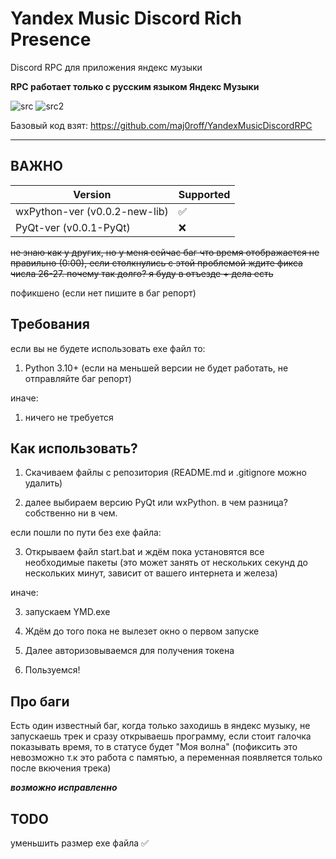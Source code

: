 # **Yandex Music Discord Rich Presence**
Discord RPC для приложения яндекс музыки

**RPC работает только с русским языком Яндекс Музыки**

![src](https://img.shields.io/badge/source%20code-open-red)
![src2](https://img.shields.io/badge/language-python-blue)

Базовый код взят: https://github.com/maj0roff/YandexMusicDiscordRPC


------------
 

## ВАЖНО
| Version | Supported          |
| ------- | ------------------ |
| wxPython-ver (v0.0.2-new-lib)| :white_check_mark: |
| PyQt-ver (v0.0.1-PyQt)| :x:                |

~~не знаю как у других, но у меня сейчас баг что время отображается не правильно (0:00), если столкнулись с этой проблемой ждите фикса числа 26-27. почему так долго? я буду в отъезде + дела есть~~

пофикшено (если нет пишите в баг репорт)


## Требования

если вы не будете использовать ехе файл то:
1. Python 3.10+ (если на меньшей версии не будет работать, не отправляйте баг репорт)

иначе:
1. ничего не требуется 

## Как использовать?
1. Скачиваем файлы с репозитория (README.md и .gitignore можно удалить)
  
2. далее выбираем версию PyQt или wxPython. в чем разница? собственно ни в чем.

если пошли по пути без ехе файла:

3. Открываем файл start.bat и ждём пока установятся все необходимые пакеты (это может занять от нескольких секунд до нескольких минут, зависит от вашего интернета и железа)

иначе:

3. запускаем YMD.exe


4. Ждём до того пока не вылезет окно о первом запуске
5. Далее авторизовываемся для получения токена
6. Пользуемся!


## Про баги

Есть один известный баг, когда только заходишь в яндекс музыку, не запускаешь трек и сразу открываешь программу, если стоит галочка показывать время, то в статусе будет "Моя волна" (пофиксить это невозможно т.к это работа с памятью, а переменная появляется только после вкючения трека)

***возможно исправленно***


## TODO
уменьшить размер ехе файла ✅
